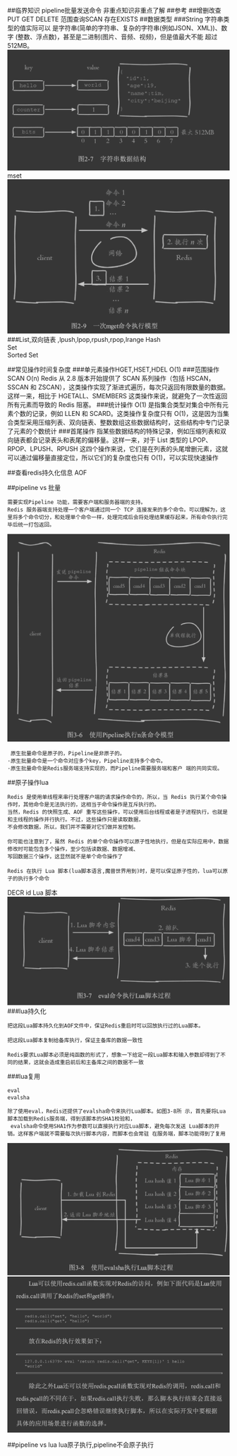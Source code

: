 ##临界知识
pipeline批量发送命令
非重点知识非重点了解
##参考
[](https://time.geekbang.org/column/article/299806)
##增删改查
PUT
GET
DELETE
范围查询SCAN
存在EXISTS
##数据类型
###String 
字符串类型的值实际可以 是字符串(简单的字符串、复杂的字符串(例如JSON、XML))、数字 (整数、浮点数)，甚至是二进制(图片、音频、视频)，但是值最大不能 超过512MB。
![](.z_04_分布式_redis_01_常见操作_string_list_set_sortedset_hash_pipeline_原子操作lua_事务_images/be185d51.png) 
mset
![](.z_04_分布式_redis_01_常见操作_string_list_set_sortedset_hash_pipeline_原子操作lua_事务_images/f564f428.png)
###List,双向链表 ,lpush,lpop,rpush,rpop,lrange 
Hash  
Set  
Sorted Set

##常见操作时间复杂度
###单元素操作HGET,HSET,HDEL
O(1)
###范围操作SCAN
O(n)
Redis 从 2.8 版本开始提供了 SCAN 系列操作（包括 HSCAN，SSCAN 和 ZSCAN），这类操作实现了渐进式遍历，每次只返回有限数量的数据。这样一来，相比于 HGETALL、SMEMBERS 这类操作来说，就避免了一次性返回所有元素而导致的 Redis 阻塞。
###统计操作
O(1)
是指集合类型对集合中所有元素个数的记录，例如 LLEN 和 SCARD。这类操作复杂度只有 O(1)，这是因为当集合类型采用压缩列表、双向链表、整数数组这些数据结构时，这些结构中专门记录了元素的个数统计
###首尾操作
指某些数据结构的特殊记录，例如压缩列表和双向链表都会记录表头和表尾的偏移量。这样一来，对于 List 类型的 LPOP、RPOP、LPUSH、RPUSH 这四个操作来说，它们是在列表的头尾增删元素，这就可以通过偏移量直接定位，所以它们的复杂度也只有 O(1)，可以实现快速操作

##查看redis持久化信息
AOF

##pipeline vs 批量
```$xslt
需要实现Pipeline 功能，需要客户端和服务器端的支持。
Redis 服务器端支持处理一个客户端通过同一个 TCP 连接发来的多个命令。可以理解为，这里将多个命令切分，和处理单个命令一样，处理完成后会将处理结果缓存起来，所有命令执行完毕后统一打包返回。
```
![](.z_04_分布式_redis_01_常见用法_string_list_set_sortedset_hash_pipeline_images/d846f5ce.png)
```$xslt
 原生批量命令是原子的，Pipeline是非原子的。 
·原生批量命令是一个命令对应多个key，Pipeline支持多个命令。
·原生批量命令是Redis服务端支持实现的，而Pipeline需要服务端和客户 端的共同实现。
```

##原子操作lua
```$xslt
Redis 是使用单线程来串行处理客户端的请求操作命令的，所以，当 Redis 执行某个命令操作时，其他命令是无法执行的，这相当于命令操作是互斥执行的。
当然，Redis 的快照生成、AOF 重写这些操作，可以使用后台线程或者是子进程执行，也就是和主线程的操作并行执行。不过，这些操作只是读取数据，
不会修改数据，所以，我们并不需要对它们做并发控制。

你可能也注意到了，虽然 Redis 的单个命令操作可以原子性地执行，但是在实际应用中，数据修改时可能包含多个操作，至少包括读数据、数据增减、
写回数据三个操作，这显然就不是单个命令操作了

Redis 在执行 Lua 脚本(lua脚本语言,魔兽世界用到)时，是可以保证原子性的，lua可以原子的执行多个命令
```
DECR id
Lua 脚本
![](.z_04_分布式_redis_01_常见操作_string_list_set_sortedset_hash_pipeline_原子操作lua_images/b0834a19.png)
###lua持久化
```$xslt
把这段Lua脚本持久化到AOF文件中，保证Redis重启时可以回放执行过的Lua脚本。

把这段Lua脚本复制给备库执行，保证主备库的数据一致性

Redis要求Lua脚本必须是纯函数的形式了，想象一下给定一段Lua脚本和输入参数却得到了不同的结果，这就会造成重启前后和主备库之间的数据不一致
```
[](http://mysql.taobao.org/monthly/2019/01/06/)
###lua复用
```
eval
evalsha
```
```$xslt
除了使用eval，Redis还提供了evalsha命令来执行Lua脚本。如图3-8所 示，首先要将Lua脚本加载到Redis服务端，得到该脚本的SHA1校验和，
 evalsha命令使用SHA1作为参数可以直接执行对应Lua脚本，避免每次发送 Lua脚本的开销。这样客户端就不需要每次执行脚本内容，而脚本也会常驻 在服务端，脚本功能得到了复用
```
![](.z_04_分布式_redis_01_常见操作_string_list_set_sortedset_hash_pipeline_原子操作lua_images/8b2356bf.png)
![](.z_04_分布式_redis_01_常见操作_string_list_set_sortedset_hash_pipeline_原子操作lua_images/649a14ef.png)


##pipeline vs lua
lua原子执行,pipeline不会原子执行
